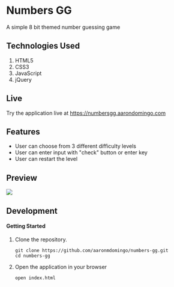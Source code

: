 # Numbers GG

A simple 8 bit themed number guessing game

## Technologies Used

1. HTML5
2. CSS3
3. JavaScript
4. jQuery

## Live

Try the application live at https://numbersgg.aarondomingo.com

## Features

- User can choose from 3 different difficulty levels
- User can enter input with "check" button or enter key
- User can restart the level

## Preview

![](/demo/numbersgg.gif)


## Development

#### Getting Started

1. Clone the repository.

    ```shell
    git clone https://github.com/aaronmdomingo/numbers-gg.git
    cd numbers-gg
    ```
    
2. Open the application in your browser

    ```shell
    open index.html
    ```
